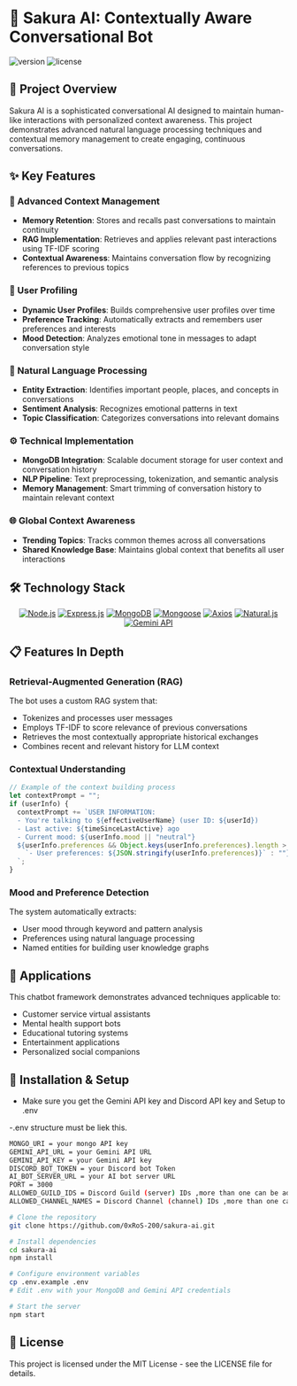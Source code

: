 # 🌸 Sakura AI: Contextually Aware Conversational Bot

![version](https://img.shields.io/badge/version-1.0.0-blue)
![license](https://img.shields.io/badge/license-MIT-green)

## 📝 Project Overview
Sakura AI is a sophisticated conversational AI designed to maintain human-like interactions with personalized context awareness. This project demonstrates advanced natural language processing techniques and contextual memory management to create engaging, continuous conversations.

## ✨ Key Features

### 🧠 Advanced Context Management
- **Memory Retention**: Stores and recalls past conversations to maintain continuity
- **RAG Implementation**: Retrieves and applies relevant past interactions using TF-IDF scoring
- **Contextual Awareness**: Maintains conversation flow by recognizing references to previous topics

### 👤 User Profiling
- **Dynamic User Profiles**: Builds comprehensive user profiles over time
- **Preference Tracking**: Automatically extracts and remembers user preferences and interests
- **Mood Detection**: Analyzes emotional tone in messages to adapt conversation style

### 💬 Natural Language Processing
- **Entity Extraction**: Identifies important people, places, and concepts in conversations
- **Sentiment Analysis**: Recognizes emotional patterns in text
- **Topic Classification**: Categorizes conversations into relevant domains

### ⚙️ Technical Implementation
- **MongoDB Integration**: Scalable document storage for user context and conversation history
- **NLP Pipeline**: Text preprocessing, tokenization, and semantic analysis
- **Memory Management**: Smart trimming of conversation history to maintain relevant context

### 🌐 Global Context Awareness
- **Trending Topics**: Tracks common themes across all conversations
- **Shared Knowledge Base**: Maintains global context that benefits all user interactions

## 🛠️ Technology Stack

<p align="center">
  <a href="https://nodejs.org/"><img src="https://img.shields.io/badge/Node.js-339933?style=for-the-badge&logo=nodedotjs&logoColor=white" alt="Node.js"/></a>
  <a href="https://expressjs.com/"><img src="https://img.shields.io/badge/Express.js-000000?style=for-the-badge&logo=express&logoColor=white" alt="Express.js"/></a>
  <a href="https://www.mongodb.com/"><img src="https://img.shields.io/badge/MongoDB-4EA94B?style=for-the-badge&logo=mongodb&logoColor=white" alt="MongoDB"/></a>
  <a href="https://mongoosejs.com/"><img src="https://img.shields.io/badge/Mongoose-880000?style=for-the-badge&logo=mongoose&logoColor=white" alt="Mongoose"/></a>
  <a href="https://axios-http.com/"><img src="https://img.shields.io/badge/Axios-5A29E4?style=for-the-badge&logo=axios&logoColor=white" alt="Axios"/></a>
  <a href="https://www.npmjs.com/package/natural"><img src="https://img.shields.io/badge/Natural.js-CB3837?style=for-the-badge&logo=npm&logoColor=white" alt="Natural.js"/></a>
  <a href="https://deepmind.google/technologies/gemini/"><img src="https://img.shields.io/badge/Gemini_API-4285F4?style=for-the-badge&logo=google&logoColor=white" alt="Gemini API"/></a>
</p>

## 📋 Features In Depth

### Retrieval-Augmented Generation (RAG)
The bot uses a custom RAG system that:
- Tokenizes and processes user messages
- Employs TF-IDF to score relevance of previous conversations
- Retrieves the most contextually appropriate historical exchanges
- Combines recent and relevant history for LLM context

### Contextual Understanding
```javascript
// Example of the context building process
let contextPrompt = "";
if (userInfo) {
  contextPrompt += `USER INFORMATION:
  - You're talking to ${effectiveUserName} (user ID: ${userId})
  - Last active: ${timeSinceLastActive} ago
  - Current mood: ${userInfo.mood || "neutral"}
  ${userInfo.preferences && Object.keys(userInfo.preferences).length > 0 ? 
    `- User preferences: ${JSON.stringify(userInfo.preferences)}` : ""}
  `;
}
```

### Mood and Preference Detection
The system automatically extracts:
- User mood through keyword and pattern analysis
- Preferences using natural language processing
- Named entities for building user knowledge graphs

## 🚀 Applications
This chatbot framework demonstrates advanced techniques applicable to:
- Customer service virtual assistants
- Mental health support bots
- Educational tutoring systems
- Entertainment applications
- Personalized social companions

## 🔧 Installation & Setup
- Make sure you get the Gemini API key and Discord API key and Setup to .env

-.env structure must be liek this.
```bash
MONGO_URI = your mongo API key
GEMINI_API_URL = your Gemini API URL
GEMINI_API_KEY = your Gemini API key
DISCORD_BOT_TOKEN = your Discord bot Token
AI_BOT_SERVER_URL = your AI bot server URL
PORT = 3000
ALLOWED_GUILD_IDS = Discord Guild (server) IDs ,more than one can be added by seperating commas
ALLOWED_CHANNEL_NAMES = Discord Channel (channel) IDs ,more than one can be added by seperating commas
```
```bash
# Clone the repository
git clone https://github.com/0xRoS-200/sakura-ai.git

# Install dependencies
cd sakura-ai
npm install

# Configure environment variables
cp .env.example .env
# Edit .env with your MongoDB and Gemini API credentials

# Start the server
npm start
```

## 📜 License
This project is licensed under the MIT License - see the LICENSE file for details.
